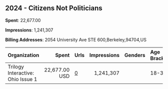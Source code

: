 ## 2024 - Citizens Not Politicians 
**Spent**: 22,677.00

**Impressions**: 1,241,307

**Billing Addresses**: 2054 University Ave STE 600,Berkeley,94704,US

|Organization|Spent|Urls|Impressions|Genders|Age Brackets|Country Codes|
|:---|---:|:---|---:|:---|:---|:---|
|Trilogy Interactive: Ohio Issue 1|22,677.00 USD|[0](https://www.snap.com/political-ads/asset/163060ff4d9c11dcfa40ba61c4e2c4bc8ad17a7a17e834521fcff629c066fb9e?mediaType=mp4)|1,241,307||18-35|united states|
